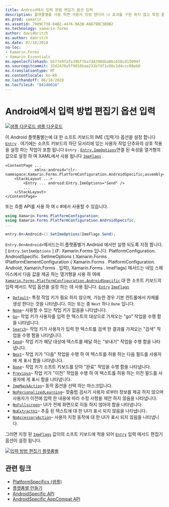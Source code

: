 ```yaml
---
title: Android에서 입력 방법 편집기 옵션 입력
description: 플랫폼별를 사용 하면 사용자 지정 렌더러 나 효과를 구현 하지 않고 특정 플랫폼 에서만 사용할 수 있는 기능을 사용할 수 있습니다. 이 문서에서는 항목에 대 한 소프트 키보드의 입력 방법 편집기 옵션을 설정 하는 Android 플랫폼별를 사용 하는 방법을 설명 합니다.
ms.prod: xamarin
ms.assetid: 7909C738-04B2-4476-9A3B-A6D79BC3B9B2
ms.technology: xamarin-forms
author: davidbritch
ms.author: dabritch
ms.date: 07/10/2018
no-loc:
- Xamarin.Forms
- Xamarin.Essentials
ms.openlocfilehash: bb77e9fafe39bf76a7d4290dba0bc658cd15094f
ms.sourcegitcommit: 32d2476a5f9016baa231b7471c88c1d4ccc08eb8
ms.translationtype: MT
ms.contentlocale: ko-KR
ms.lasthandoff: 06/18/2020
ms.locfileid: "84140038"
---
```

# <a name="entry-input-method-editor-options-on-android"></a>Android에서 입력 방법 편집기 옵션 입력

[![샘플 다운로드](~/media/shared/download.png) 샘플 다운로드](https://docs.microsoft.com/samples/xamarin/xamarin-forms-samples/userinterface-platformspecifics)

이 Android 플랫폼별는에 대 한 소프트 키보드의 IME (입력기) 옵션을 설정 합니다 [`Entry`](xref:Xamarin.Forms.Entry) . 여기에는 소프트 키보드의 하단 모서리에 있는 사용자 작업 단추와의 상호 작용을 설정 하는 작업이 포함 됩니다 `Entry` . [`Entry.ImeOptions`](xref:Xamarin.Forms.PlatformConfiguration.AndroidSpecific.Entry.ImeOptionsProperty)연결 된 속성을 열거형의 값으로 설정 하 여 XAML에서 사용 됩니다 [`ImeFlags`](xref:Xamarin.Forms.PlatformConfiguration.AndroidSpecific.ImeFlags) .

```xaml
<ContentPage ...
             xmlns:android="clr-namespace:Xamarin.Forms.PlatformConfiguration.AndroidSpecific;assembly=Xamarin.Forms.Core">
    <StackLayout ...>
        <Entry ... android:Entry.ImeOptions="Send" />
        ...
    </StackLayout>
</ContentPage>
```

또는 흐름 API를 사용 하 여 c #에서 사용할 수 있습니다.

```csharp
using Xamarin.Forms.PlatformConfiguration;
using Xamarin.Forms.PlatformConfiguration.AndroidSpecific;
...

entry.On<Android>().SetImeOptions(ImeFlags.Send);
```

`Entry.On<Android>`메서드는이 플랫폼별가 Android 에서만 실행 되도록 지정 합니다. [ `Entry.SetImeOptions` ] (F: Xamarin.Forms 입니다. PlatformConfiguration. AndroidSpecific. SetImeOptions ( Xamarin.Forms . IPlatformElementConfiguration { Xamarin.Forms . PlatformConfiguration. Android, Xamarin.Forms . 입력}, Xamarin.Forms . ImeFlags) 메서드는 네임 스페이스에서 다음 값을 제공 하는 열거형을 사용 하 여에 [`Xamarin.Forms.PlatformConfiguration.AndroidSpecific`](xref:Xamarin.Forms.PlatformConfiguration.AndroidSpecific) 대 한 소프트 키보드의 입력 메서드 작업 옵션을 설정 하는 데 사용 됩니다. [`Entry`](xref:Xamarin.Forms.Entry) [`ImeFlags`](xref:Xamarin.Forms.PlatformConfiguration.AndroidSpecific.ImeFlags)

- [`Default`](xref:Xamarin.Forms.PlatformConfiguration.AndroidSpecific.ImeFlags.Default)– 특정 작업 키가 필요 하지 않으며, 가능한 경우 기본 컨트롤에서 자체를 생성 한다는 것을 나타냅니다. 이는 또는 중 `Next` 하나 `Done` 입니다.
- [`None`](xref:Xamarin.Forms.PlatformConfiguration.AndroidSpecific.ImeFlags.None)– 사용할 수 있는 작업 키가 없음을 나타냅니다.
- [`Go`](xref:Xamarin.Forms.PlatformConfiguration.AndroidSpecific.ImeFlags.Go)– 작업 키가 사용자를 입력 한 텍스트의 대상으로 가져오는 "go" 작업을 수행 함을 나타냅니다.
- [`Search`](xref:Xamarin.Forms.PlatformConfiguration.AndroidSpecific.ImeFlags.Search)– 작업 키가 사용자가 입력 한 텍스트를 검색 한 결과를 가져오는 "검색" 작업을 수행 함을 나타냅니다.
- [`Send`](xref:Xamarin.Forms.PlatformConfiguration.AndroidSpecific.ImeFlags.Send)– 작업 키가 해당 대상에 텍스트를 배달 하는 "보내기" 작업을 수행 함을 나타냅니다.
- [`Next`](xref:Xamarin.Forms.PlatformConfiguration.AndroidSpecific.ImeFlags.Next)– 작업 키가 "다음" 작업을 수행 하 여 텍스트를 허용 하는 다음 필드를 사용자에 게 표시 함을 나타냅니다.
- [`Done`](xref:Xamarin.Forms.PlatformConfiguration.AndroidSpecific.ImeFlags.Done)– 작업 키가 소프트 키보드를 닫아 "완료" 작업을 수행 함을 나타냅니다.
- [`Previous`](xref:Xamarin.Forms.PlatformConfiguration.AndroidSpecific.ImeFlags.Previous)– 작업 키가 "이전" 작업을 수행 하 여 텍스트를 허용 하는 이전 필드를 사용자에 게 표시 함을 나타냅니다.
- [`ImeMaskAction`](xref:Xamarin.Forms.PlatformConfiguration.AndroidSpecific.ImeFlags.ImeMaskAction)– 동작 옵션을 선택 하는 마스크입니다.
- [`NoPersonalizedLearning`](xref:Xamarin.Forms.PlatformConfiguration.AndroidSpecific.ImeFlags.NoPersonalizedLearning)– 맞춤법 검사기 사용자 로부터 정보를 제공 하지 않으며 사용자가 이전에 입력 한 내용에 따라 수정 사항을 제안 하지 않음을 나타냅니다.
- [`NoFullscreen`](xref:Xamarin.Forms.PlatformConfiguration.AndroidSpecific.ImeFlags.NoFullscreen)– UI가 전체 화면으로 이동 하지 않아야 함을 나타냅니다.
- [`NoExtractUi`](xref:Xamarin.Forms.PlatformConfiguration.AndroidSpecific.ImeFlags.NoExtractUi)– 추출 된 텍스트에 대 한 UI가 표시 되지 않음을 나타냅니다.
- [`NoAccessoryAction`](xref:Xamarin.Forms.PlatformConfiguration.AndroidSpecific.ImeFlags.NoAccessoryAction)– 사용자 지정 동작에 대 한 UI가 표시 되지 않음을 나타냅니다.

그러면 지정 된 [`ImeFlags`](xref:Xamarin.Forms.PlatformConfiguration.AndroidSpecific.ImeFlags) 값이의 소프트 키보드에 적용 되어 [`Entry`](xref:Xamarin.Forms.Entry) 입력 메서드 편집기 옵션이 설정 됩니다.

[![입력 방법 편집기 플랫폼별](entry-ime-options-images/entry-imeoptions.png "입력 방법 편집기 플랫폼별")](entry-ime-options-images/entry-imeoptions-large.png#lightbox "입력 방법 편집기 플랫폼별")

## <a name="related-links"></a>관련 링크

- [PlatformSpecifics (샘플)](https://docs.microsoft.com/samples/xamarin/xamarin-forms-samples/userinterface-platformspecifics)
- [플랫폼별 만들기](~/xamarin-forms/platform/platform-specifics/index.md#creating-platform-specifics)
- [AndroidSpecific API](xref:Xamarin.Forms.PlatformConfiguration.AndroidSpecific)
- [AndroidSpecific AppCompat API](xref:Xamarin.Forms.PlatformConfiguration.AndroidSpecific.AppCompat)
